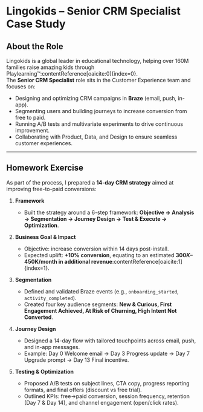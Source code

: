 # Lingokids – Senior CRM Specialist Case Study

## About the Role
Lingokids is a global leader in educational technology, helping over 160M families raise amazing kids through Playlearning™:contentReference[oaicite:0]{index=0}.  
The **Senior CRM Specialist** role sits in the Customer Experience team and focuses on:  
- Designing and optimizing CRM campaigns in **Braze** (email, push, in-app).  
- Segmenting users and building journeys to increase conversion from free to paid.  
- Running A/B tests and multivariate experiments to drive continuous improvement.  
- Collaborating with Product, Data, and Design to ensure seamless customer experiences.  

---

## Homework Exercise
As part of the process, I prepared a **14-day CRM strategy** aimed at improving free-to-paid conversions:  

1. **Framework**  
   - Built the strategy around a 6-step framework: **Objective → Analysis → Segmentation → Journey Design → Test & Execute → Optimization**.  

2. **Business Goal & Impact**  
   - Objective: increase conversion within 14 days post-install.  
   - Expected uplift: **+10% conversion**, equating to an estimated **$300K–$450K/month in additional revenue**:contentReference[oaicite:1]{index=1}.  

3. **Segmentation**  
   - Defined and validated Braze events (e.g., `onboarding_started`, `activity_completed`).  
   - Created four key audience segments: **New & Curious, First Engagement Achieved, At Risk of Churning, High Intent Not Converted**.  

4. **Journey Design**  
   - Designed a 14-day flow with tailored touchpoints across email, push, and in-app messages.  
   - Example: Day 0 Welcome email → Day 3 Progress update → Day 7 Upgrade prompt → Day 13 Final incentive.  

5. **Testing & Optimization**  
   - Proposed A/B tests on subject lines, CTA copy, progress reporting formats, and final offers (discount vs free trial).  
   - Outlined KPIs: free→paid conversion, session frequency, retention (Day 7 & Day 14), and channel engagement (open/click rates). 
